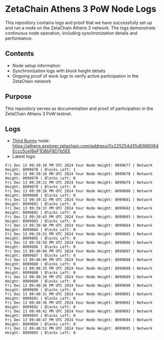 # ZetaChain Athens 3 PoW Node Logs
This repository contains logs and proof that we have successfully set up and run a node on the ZetaChain Athens 3 network. The logs demonstrate continuous node operation, including synchronization details and performance.

## Contents
- Node setup information
- Synchronization logs with block height details
- Ongoing proof of work logs to verify active participation in the ZetaChain network

## Purpose
This repository serves as documentation and proof of participation in the ZetaChain Athens 3 PoW testnet.

## Logs

- [Third Bunny](https://thirdbunny.xyz/) node: https://athens.explorer.zetachain.com/address/0x225254d35dE666064Eccc5ce16eF1D8bF8D7b5EE
- Latest logs:
```
Fri Dec 13 09:39:10 PM UTC 2024 Your Node Height: 8099677 | Network Height: 8099678 | Blocks Left: 1
Fri Dec 13 09:39:16 PM UTC 2024 Your Node Height: 8099678 | Network Height: 8099678 | Blocks Left: 0
Fri Dec 13 09:39:21 PM UTC 2024 Your Node Height: 8099679 | Network Height: 8099679 | Blocks Left: 0
Fri Dec 13 09:39:26 PM UTC 2024 Your Node Height: 8099680 | Network Height: 8099680 | Blocks Left: 0
Fri Dec 13 09:39:32 PM UTC 2024 Your Node Height: 8099681 | Network Height: 8099681 | Blocks Left: 0
Fri Dec 13 09:39:37 PM UTC 2024 Your Node Height: 8099682 | Network Height: 8099682 | Blocks Left: 0
Fri Dec 13 09:39:43 PM UTC 2024 Your Node Height: 8099683 | Network Height: 8099683 | Blocks Left: 0
Fri Dec 13 09:39:48 PM UTC 2024 Your Node Height: 8099684 | Network Height: 8099684 | Blocks Left: 0
Fri Dec 13 09:39:53 PM UTC 2024 Your Node Height: 8099685 | Network Height: 8099685 | Blocks Left: 0
Fri Dec 13 09:39:59 PM UTC 2024 Your Node Height: 8099686 | Network Height: 8099686 | Blocks Left: 0
Fri Dec 13 09:40:04 PM UTC 2024 Your Node Height: 8099687 | Network Height: 8099687 | Blocks Left: 0
Fri Dec 13 09:40:09 PM UTC 2024 Your Node Height: 8099688 | Network Height: 8099688 | Blocks Left: 0
Fri Dec 13 09:40:15 PM UTC 2024 Your Node Height: 8099688 | Network Height: 8099688 | Blocks Left: 0
Fri Dec 13 09:40:20 PM UTC 2024 Your Node Height: 8099689 | Network Height: 8099689 | Blocks Left: 0
Fri Dec 13 09:40:26 PM UTC 2024 Your Node Height: 8099690 | Network Height: 8099690 | Blocks Left: 0
Fri Dec 13 09:40:31 PM UTC 2024 Your Node Height: 8099691 | Network Height: 8099691 | Blocks Left: 0
Fri Dec 13 09:40:36 PM UTC 2024 Your Node Height: 8099692 | Network Height: 8099692 | Blocks Left: 0
Fri Dec 13 09:40:42 PM UTC 2024 Your Node Height: 8099693 | Network Height: 8099693 | Blocks Left: 0
Fri Dec 13 09:40:47 PM UTC 2024 Your Node Height: 8099694 | Network Height: 8099694 | Blocks Left: 0
Fri Dec 13 09:40:52 PM UTC 2024 Your Node Height: 8099695 | Network Height: 8099695 | Blocks Left: 0
```
